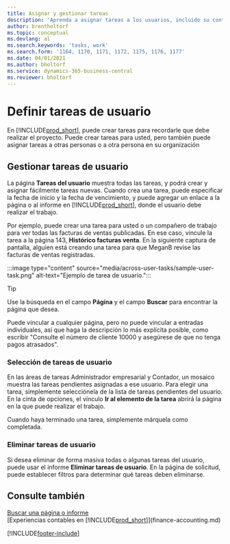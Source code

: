 ```yaml
---
title: Asignar y gestionar tareas
description: 'Aprenda a asignar tareas a los usuarios, incluido su contador, en Business Central, y cómo seleccionar y completar las tareas.'
author: brentholtorf
ms.topic: conceptual
ms.devlang: al
ms.search.keywords: 'tasks, work'
ms.search.form: '1164, 1170, 1171, 1172, 1175, 1176, 1177'
ms.date: 04/01/2021
ms.author: bholtorf
ms.service: dynamics-365-business-central
ms.reviewer: bholtorf
---
```

# <a name="define-user-tasks"></a>Definir tareas de usuario

En [!INCLUDE[prod_short](includes/prod_short.md)], puede crear tareas para recordarle que debe realizar el proyecto. Puede crear tareas para usted, pero también puede asignar tareas a otras personas o a otra persona en su organización  

## <a name="managing-user-tasks"></a>Gestionar tareas de usuario

La página **Tareas del usuario** muestra todas las tareas, y podrá crear y asignar fácilmente tareas nuevas. Cuando crea una tarea, puede especificar la fecha de inicio y la fecha de vencimiento, y puede agregar un enlace a la página o al informe en [!INCLUDE[prod_short](includes/prod_short.md)], donde el usuario debe realizar el trabajo.  

Por ejemplo, puede crear una tarea para usted o un compañero de trabajo para ver todas las facturas de ventas publicadas. En ese caso, vincule la tarea a la página 143, **Histórico facturas venta**. En la siguiente captura de pantalla, alguien está creando una tarea para que MeganB revise las facturas de ventas registradas.  

:::image type="content" source="media/across-user-tasks/sample-user-task.png" alt-text="Ejemplo de tarea de usuario.":::

> [!TIP]  
> Use la búsqueda en el campo **Página** y el campo **Buscar** para encontrar la página que desea.  
>
> Puede vincular a cualquier página, pero no puede vincular a entradas individuales, así que haga la descripción lo más explícita posible, como escribir "Consulte el número de cliente 10000 y asegúrese de que no tenga pagos atrasados".

### <a name="picking-up-user-tasks"></a>Selección de tareas de usuario

En las áreas de tareas Administrador empresarial y Contador, un mosaico muestra las tareas pendientes asignadas a ese usuario. Para elegir una tarea, simplemente selecciónela de la lista de tareas pendientes del usuario. En la cinta de opciones, el vínculo **Ir al elemento de la tarea** abrirá la página en la que puede realizar el trabajo.  

Cuando haya terminado una tarea, simplemente márquela como completada.  

### <a name="deleting-user-tasks"></a>Eliminar tareas de usuario

Si desea eliminar de forma masiva todas o algunas tareas del usuario, puede usar el informe **Eliminar tareas de usuario**. En la página de solicitud, puede establecer filtros para determinar qué tareas deben eliminarse.  

## <a name="see-also"></a>Consulte también

[Buscar una página o informe](ui-search.md)  
[Experiencias contables en [!INCLUDE[prod_short](includes/prod_short.md)]](finance-accounting.md)  


[!INCLUDE[footer-include](includes/footer-banner.md)]
